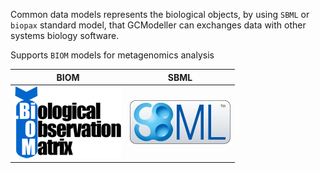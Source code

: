 Common data models represents the biological objects, by using ``SBML`` or ``biopax`` standard model, that GCModeller can exchanges data with other systems biology software.

Supports ``BIOM`` models for metagenomics analysis

|BIOM|SBML|
|----|----|
|![](images/biom-format.png)|![](images/sbml-logo-70.png)|